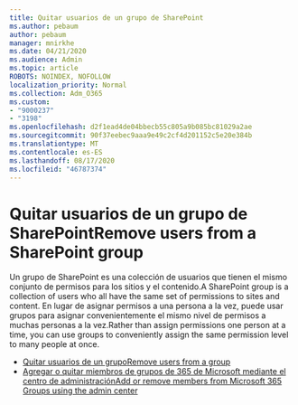 ```yaml
---
title: Quitar usuarios de un grupo de SharePoint
ms.author: pebaum
author: pebaum
manager: mnirkhe
ms.date: 04/21/2020
ms.audience: Admin
ms.topic: article
ROBOTS: NOINDEX, NOFOLLOW
localization_priority: Normal
ms.collection: Adm_O365
ms.custom:
- "9000237"
- "3198"
ms.openlocfilehash: d2f1ead4de04bbecb55c805a9b085bc81029a2ae
ms.sourcegitcommit: 90f37eebec9aaa9e49c2cf4d201152c5e20e384b
ms.translationtype: MT
ms.contentlocale: es-ES
ms.lasthandoff: 08/17/2020
ms.locfileid: "46787374"
---
```

# <a name="remove-users-from-a-sharepoint-group"></a><span data-ttu-id="f3bce-102">Quitar usuarios de un grupo de SharePoint</span><span class="sxs-lookup"><span data-stu-id="f3bce-102">Remove users from a SharePoint group</span></span>

<span data-ttu-id="f3bce-103">Un grupo de SharePoint es una colección de usuarios que tienen el mismo conjunto de permisos para los sitios y el contenido.</span><span class="sxs-lookup"><span data-stu-id="f3bce-103">A SharePoint group is a collection of users who all have the same set of permissions to sites and content.</span></span> <span data-ttu-id="f3bce-104">En lugar de asignar permisos a una persona a la vez, puede usar grupos para asignar convenientemente el mismo nivel de permisos a muchas personas a la vez.</span><span class="sxs-lookup"><span data-stu-id="f3bce-104">Rather than assign permissions one person at a time, you can use groups to conveniently assign the same permission level to many people at once.</span></span>

- [<span data-ttu-id="f3bce-105">Quitar usuarios de un grupo</span><span class="sxs-lookup"><span data-stu-id="f3bce-105">Remove users from a group</span></span>](https://docs.microsoft.com/sharepoint/customize-sharepoint-site-permissions#remove-users-from-a-group)
- [<span data-ttu-id="f3bce-106">Agregar o quitar miembros de grupos de 365 de Microsoft mediante el centro de administración</span><span class="sxs-lookup"><span data-stu-id="f3bce-106">Add or remove members from Microsoft 365 Groups using the admin center</span></span>](https://docs.microsoft.com/microsoft-365/admin/create-groups/add-or-remove-members-from-groups)
